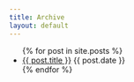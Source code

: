 ```yaml
---
title: Archive
layout: default
---
```


<ul class="postList">
  {% for post in site.posts %}
    <li>
      <a href="{{ post.url }}">{{ post.title }}</a> {{ post.date }}
    </li>
  {% endfor %}
</ul>
